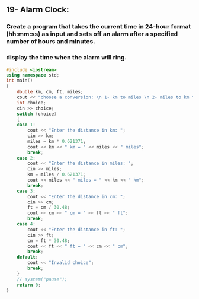 ## 19- Alarm Clock:
### Create a program that takes the current time in 24-hour format (hh:mm:ss) as input and sets off an alarm after a specified number of hours and minutes.
### display the time when the alarm will ring.
```cpp
#include <iostream>
using namespace std;
int main()
{
    double km, cm, ft, miles;
    cout << "choose a conversion: \n 1- km to miles \n 2- miles to km \n 3- cm to ft \n 4- ft to cm \n ";
    int choice;
    cin >> choice;
    switch (choice)
    {
    case 1:
        cout << "Enter the distance in km: ";
        cin >> km;
        miles = km * 0.621371;
        cout << km << " km = " << miles << " miles";
        break;
    case 2:
        cout << "Enter the distance in miles: ";
        cin >> miles;
        km = miles / 0.621371;
        cout << miles << " miles = " << km << " km";
        break;
    case 3:
        cout << "Enter the distance in cm: ";
        cin >> cm;
        ft = cm / 30.48;
        cout << cm << " cm = " << ft << " ft";
        break;
    case 4:
        cout << "Enter the distance in ft: ";
        cin >> ft;
        cm = ft * 30.48;
        cout << ft << " ft = " << cm << " cm";
        break;
    default:
        cout << "Invalid choice";
        break;
    }
    // system("pause");
    return 0;
}
